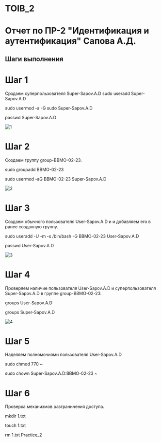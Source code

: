 # TOIB_2
# Отчет по ПР-2 "Идентификация и аутентификация" Сапова А.Д.


## Шаги выполнения


# Шаг 1


Срздаем суперпользователя Super-Sapov.A.D
 sudo useradd Super-Sapov.A.D
 
 sudo usermod -a -G sudo Super-Sapov.A.D
 
 passwd Super-Sapov.A.D
 
![1](https://github.com/Sap0ff/TOIB_2/assets/146374157/4bfaedf3-f672-416d-83d8-11bfbda344bd)


# Шаг 2

Создаем группу group-BBMO-02-23.

sudo groupadd BBMO-02-23

sudo usermod -aG BBMO-02-23 Super-Sapov.A.D


![2](https://github.com/Sap0ff/TOIB_2/assets/146374157/3acd7a8f-d28b-460e-9ce7-08263a51ec88)


# Шаг 3

Создаем обычного пользователя User-Sapov.A.D и и добавляем его в ранее созданную группу.

sudo useradd -U -m -s /bin/bash -G BBMO-02-23 User-Sapov.A.D

passwd User-Sapov.A.D

![3](https://github.com/Sap0ff/TOIB_2/assets/146374157/d147775c-e434-4cf8-9d8c-f01a0128a284)


# Шаг 4
Проверяем наличие пользователя User-Sapov.A.D и суперпользователя Super-Sapov.A.D в группе group-BBMO-02-23.

groups User-Sapov.A.D

groups Super-Sapov.A.D

![4](https://github.com/Sap0ff/TOIB_2/assets/146374157/15a8433e-a4ce-473a-8e56-f3cbd3996c8c)


# Шаг 5
Наделяем полномочиями пользователя User-Sapov.A.D

sudo chmod 770 ~

sudo chown Super-Sapov.A.D:BBMO-02-23 ~


# Шаг 6
Проверка механизмов разграничения доступа.

mkdir 1.txt

touch 1.txt

rm 1.txt
Practice_2

